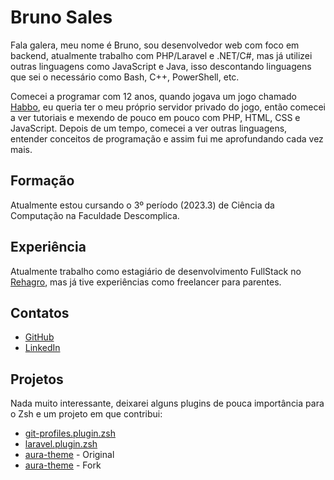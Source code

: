 # Bruno Sales

Fala galera, meu nome é Bruno, sou desenvolvedor web com foco em backend, atualmente trabalho com PHP/Laravel e .NET/C#, mas já utilizei outras linguagens como JavaScript e Java, isso descontando linguagens que sei o necessário como Bash, C++, PowerShell, etc.

Comecei a programar com 12 anos, quando jogava um jogo chamado [Habbo](https://habbo.com.br), eu queria ter o meu próprio servidor privado do jogo, então comecei a ver tutoriais e mexendo de pouco em pouco com PHP, HTML, CSS e JavaScript. Depois de um tempo, comecei a ver outras linguagens, entender conceitos de programação e assim fui me aprofundando cada vez mais.

## Formação

Atualmente estou cursando o 3º período (2023.3) de Ciência da Computação na Faculdade Descomplica.

## Experiência

Atualmente trabalho como estagiário de desenvolvimento FullStack no [Rehagro](https://rehagro.com.br), mas já tive experiências como freelancer para parentes.

## Contatos

- [GitHub](https://github.com/baliestri)
- [LinkedIn](https://www.linkedin.com/in/baliestri)

## Projetos

Nada muito interessante, deixarei alguns plugins de pouca importância para o Zsh e um projeto em que contribui:

- [git-profiles.plugin.zsh](https://github.com/baliestri/git-profiles.plugin.zsh)
- [laravel.plugin.zsh](https://github.com/baliestri/laravel.plugin.zsh)
- [aura-theme](https://github.com/daltonmenezes/aura-theme) - Original
- [aura-theme](https://github.com/baliestri/aura-theme) - Fork
